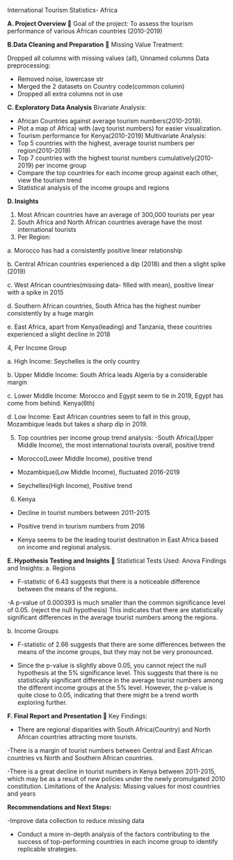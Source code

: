 International Tourism Statistics- Africa

**A. Project Overview 📝**
Goal of the project:
To assess the tourism performance of various African countries (2010-2019)

**B.Data Cleaning and Preparation** 🔧
Missing Value Treatment:

Dropped all columns with missing values (all), Unnamed columns
Data preprocessing:
- Removed noise, lowercase str
- Merged the 2 datasets on Country code(common column)
- Dropped all extra columns not in use
  
**C. Exploratory Data Analysis**
Bivariate Analysis:
- African Countries against average tourism numbers(2010-2019).
- Plot a map of Africa) with (avg tourist numbers) for easier visualization.
- Tourism performance for Kenya(2010-2019)
Multivariate Analysis:
- Top 5 countries with the highest, average tourist numbers per region(2010-2019)
- Top 7 countries with the highest tourist numbers cumulatively(2010-2019) per income group
- Compare the top countries for each income group against each other, view the tourism trend
- Statistical analysis of the income groups and regions

**D. Insights**
1. Most African countries have an average of 300,000 tourists per year
2. South Africa and North African countries average have the most international tourists
3. Per Region:
   
a. Morocco has had a consistently positive linear relationship

b. Central African countries experienced a dip (2018) and then a slight spike (2019)

c. West African countries(missing data- filled with mean), positive linear with a spike in 2015

d. Southern African countries, South Africa has the highest number consistently by a huge margin

e. East Africa, apart from Kenya(leading) and Tanzania, these countries experienced a slight decline in 2018

4, Per Income Group

a. High Income: Seychelles is the only country

b. Upper Middle Income: South Africa leads Algeria by a considerable margin

c. Lower Middle Income: Morocco and Egypt seem to tie in 2019, Egypt has come from behind. Kenya(6th)

d. Low Income: East African countries seem to fall in this group, Mozambique leads but takes a sharp dip in 2019.

5. Top countries per income group trend analysis:
-South Africa(Upper Middle Income), the most international tourists overall, positive trend

- Morocco(Lower Middle Income), positive trend
  
- Mozambique(Low Middle Income), fluctuated 2016-2019
  
- Seychelles(High Income), Positive trend

6. Kenya
  
- Decline in tourist numbers between 2011-2015
  
- Positive trend in tourism numbers from 2016
  
- Kenya seems to be the leading tourist destination in East Africa based on income and regional analysis.


**E. Hypothesis Testing and Insights 🎯**
Statistical Tests Used: Anova
Findings and Insights:
a. Regions
- F-statistic of 6.43 suggests that there is a noticeable difference between the means of the regions.
  
-A p-value of 0.000393 is much smaller than the common significance level of 0.05. (reject the null hypothesis)
This indicates that there are statistically significant differences in the average tourist numbers among the regions.

b. Income Groups
- F-statistic of 2.66 suggests that there are some differences between the means of the income groups, but they may not
be very pronounced.

- Since the p-value is slightly above 0.05, you cannot reject the null hypothesis at the 5% significance level. This suggests that there is no statistically significant difference in the average tourist numbers
among the different income groups at the 5% level. However, the p-value is quite close to 0.05, indicating that there might be a trend worth exploring
further.

**F. Final Report and Presentation 📑**
Key Findings:
- There are regional disparities with South Africa(Country) and North African countries
attracting more tourists.

-There is a margin of tourist numbers between Central and East African countries
vs North and Southern African countries.

-There is a great decline in tourist numbers in Kenya between 2011-2015, which may be as a result of new policies under the newly promulgated 2010 constitution.
Limitations of the Analysis:
Missing values for most countries and years

**Recommendations and Next Steps:**

-Improve data collection to reduce missing data

- Conduct a more in-depth analysis of the factors contributing to the success of top-performing countries in each income group to identify replicable strategies.



